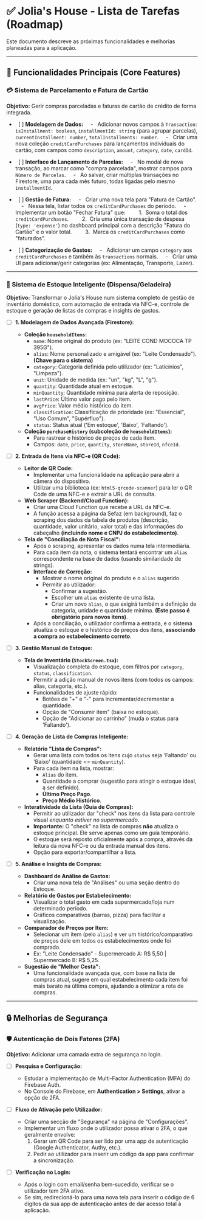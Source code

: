 # ✅ Jolia's House - Lista de Tarefas (Roadmap)

Este documento descreve as próximas funcionalidades e melhorias planeadas para a aplicação.

---

## 🎯 Funcionalidades Principais (Core Features)

### 💳 Sistema de Parcelamento e Fatura de Cartão

**Objetivo:** Gerir compras parceladas e faturas de cartão de crédito de forma integrada.

-   [ ] **Modelagem de Dados:**
    -   Adicionar novos campos à `Transaction`: `isInstallment: boolean`, `installmentId: string` (para agrupar parcelas), `currentInstallment: number`, `totalInstallments: number`.
    -   Criar uma nova coleção `creditCardPurchases` para lançamentos individuais do cartão, com campos como `description`, `amount`, `category`, `date`, `cardId`.

-   [ ] **Interface de Lançamento de Parcelas:**
    -   No modal de nova transação, ao marcar como "compra parcelada", mostrar campos para `Número de Parcelas`.
    -   Ao salvar, criar múltiplas transações no Firestore, uma para cada mês futuro, todas ligadas pelo mesmo `installmentId`.

-   [ ] **Gestão de Fatura:**
    -   Criar uma nova tela para "Fatura de Cartão".
    -   Nessa tela, listar todos os `creditCardPurchases` do período.
    -   Implementar um botão "Fechar Fatura" que:
        1.  Soma o total dos `creditCardPurchases`.
        2.  Cria uma única transação de despesa (`type: 'expense'`) no dashboard principal com a descrição "Fatura do Cartão" e o valor total.
        3.  Marca os `creditCardPurchases` como "faturados".

-   [ ] **Categorização de Gastos:**
    -   Adicionar um campo `category` aos `creditCardPurchases` e também às `transactions` normais.
    -   Criar uma UI para adicionar/gerir categorias (ex: Alimentação, Transporte, Lazer).

---

### 🛒 Sistema de Estoque Inteligente (Dispensa/Geladeira)

**Objetivo:** Transformar o Jolia's House num sistema completo de gestão de inventário doméstico, com automação de entrada via NFC-e, controle de estoque e geração de listas de compras e insights de gastos.

-   [ ] **1. Modelagem de Dados Avançada (Firestore):**
    -   **Coleção `householdItems`:**
        -   `name`: Nome original do produto (ex: "LEITE COND MOCOCA TP 395G").
        -   `alias`: Nome personalizado e amigável (ex: "Leite Condensado"). **(Chave para o sistema)**
        -   `category`: Categoria definida pelo utilizador (ex: "Laticínios", "Limpeza").
        -   `unit`: Unidade de medida (ex: "un", "kg", "L", "g").
        -   `quantity`: Quantidade atual em estoque.
        -   `minQuantity`: Quantidade mínima para alerta de reposição.
        -   `lastPrice`: Último valor pago pelo item.
        -   `avgPrice`: Valor médio histórico do item.
        -   `classification`: Classificação de prioridade (ex: "Essencial", "Uso Comum", "Supérfluo").
        -   `status`: Status atual ('Em estoque', 'Baixo', 'Faltando').
    -   **Coleção `purchaseHistory` (subcoleção de `householdItems`):**
        -   Para rastrear o histórico de preços de cada item.
        -   Campos: `date`, `price`, `quantity`, `storeName`, `storeId`, `nfceId`.

-   [ ] **2. Entrada de Itens via NFC-e (QR Code):**
    -   **Leitor de QR Code:**
        -   Implementar uma funcionalidade na aplicação para abrir a câmera do dispositivo.
        -   Utilizar uma biblioteca (ex: `html5-qrcode-scanner`) para ler o QR Code de uma NFC-e e extrair a URL de consulta.
    -   **Web Scraper (Backend/Cloud Function):**
        -   Criar uma Cloud Function que recebe a URL da NFC-e.
        -   A função acessa a página da Sefaz (em background), faz o scraping dos dados da tabela de produtos (descrição, quantidade, valor unitário, valor total) e das informações do cabeçalho **(incluindo nome e CNPJ do estabelecimento)**.
    -   **Tela de "Conciliação de Nota Fiscal":**
        -   Após o scraping, apresentar os dados numa tela intermediária.
        -   Para cada item da nota, o sistema tentará encontrar um `alias` correspondente na base de dados (usando similaridade de strings).
        -   **Interface de Correção:**
            -   Mostrar o nome original do produto e o `alias` sugerido.
            -   Permitir ao utilizador:
                -   Confirmar a sugestão.
                -   Escolher um `alias` existente de uma lista.
                -   Criar um novo `alias`, o que exigirá também a definição de categoria, unidade e quantidade mínima. **(Este passo é obrigatório para novos itens)**.
        -   Após a conciliação, o utilizador confirma a entrada, e o sistema atualiza o estoque e o histórico de preços dos itens, **associando a compra ao estabelecimento correto**.

-   [ ] **3. Gestão Manual de Estoque:**
    -   **Tela de Inventário (`StockScreen.tsx`):**
        -   Visualização completa do estoque, com filtros por `category`, `status`, `classification`.
        -   Permitir a adição manual de novos itens (com todos os campos: alias, categoria, etc.).
        -   Funcionalidades de ajuste rápido:
            -   Botões de "+" e "-" para incrementar/decrementar a quantidade.
            -   Opção de "Consumir item" (baixa no estoque).
            -   Opção de "Adicionar ao carrinho" (muda o status para 'Faltando').

-   [ ] **4. Geração de Lista de Compras Inteligente:**
    -   **Relatório "Lista de Compras":**
        -   Gerar uma lista com todos os itens cujo `status` seja 'Faltando' ou 'Baixo' (quantidade <= `minQuantity`).
        -   Para cada item na lista, mostrar:
            -   `Alias` do item.
            -   Quantidade a comprar (sugestão para atingir o estoque ideal, a ser definido).
            -   **Último Preço Pago**.
            -   **Preço Médio Histórico**.
    -   **Interatividade da Lista (Guia de Compras):**
        -   Permitir ao utilizador dar "check" nos itens da lista para controle visual *enquanto estiver no supermercado*.
        -   **Importante:** O "check" na lista de compras **não** atualiza o estoque principal. Ele serve apenas como um guia temporário.
        -   O estoque será reposto oficialmente após a compra, através da leitura da nova NFC-e ou da entrada manual dos itens.
        -   Opção para exportar/compartilhar a lista.

-   [ ] **5. Análise e Insights de Compras:**
    -   **Dashboard de Análise de Gastos:**
        -   Criar uma nova tela de "Análises" ou uma seção dentro do Estoque.
    -   **Relatório de Gastos por Estabelecimento:**
        -   Visualizar o total gasto em cada supermercado/loja num determinado período.
        -   Gráficos comparativos (barras, pizza) para facilitar a visualização.
    -   **Comparador de Preços por Item:**
        -   Selecionar um item (pelo `alias`) e ver um histórico/comparativo de preços dele em todos os estabelecimentos onde foi comprado.
        -   Ex: "Leite Condensado" - Supermercado A: R$ 5,50 | Supermercado B: R$ 5,25.
    -   **Sugestão de "Melhor Cesta":**
        -   Uma funcionalidade avançada que, com base na lista de compras atual, sugere em qual estabelecimento cada item foi mais barato na última compra, ajudando a otimizar a rota de compras.

---

## 🔒 Melhorias de Segurança

### 🛡️ Autenticação de Dois Fatores (2FA)

**Objetivo:** Adicionar uma camada extra de segurança no login.

-   [ ] **Pesquisa e Configuração:**
    -   Estudar a implementação de Multi-Factor Authentication (MFA) do Firebase Auth.
    -   No Console do Firebase, em **Authentication > Settings**, ativar a opção de 2FA.

-   [ ] **Fluxo de Ativação pelo Utilizador:**
    -   Criar uma secção de "Segurança" na página de "Configurações".
    -   Implementar um fluxo onde o utilizador possa ativar o 2FA, o que geralmente envolve:
        1.  Gerar um QR Code para ser lido por uma app de autenticação (Google Authenticator, Authy, etc.).
        2.  Pedir ao utilizador para inserir um código da app para confirmar a sincronização.

-   [ ] **Verificação no Login:**
    -   Após o login com email/senha bem-sucedido, verificar se o utilizador tem 2FA ativo.
    -   Se sim, redirecioná-lo para uma nova tela para inserir o código de 6 dígitos da sua app de autenticação antes de dar acesso total à aplicação.